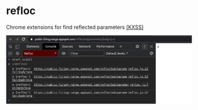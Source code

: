 # refloc
Chrome extensions for find reflected parameters [(KXSS)](https://github.com/tomnomnom/hacks/tree/master/kxss)


<img src='screen.png'>
